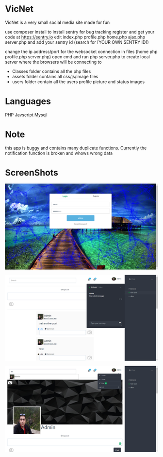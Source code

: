 # VicNet
VicNet is a very small social media site made for fun

use composer install to install sentry for bug tracking
register and get your code at https://sentry.io
edit index.php profile.php home.php ajax.php server.php and add your sentry id (search for [YOUR OWN SENTRY ID])

change the ip address/port for the websocket connection in files (home.php profile.php server.php)
open cmd and run php server.php to create local server where the browsers will be connecting to

- Classes folder contains all the php files
- assets folder contains all css/js/image files
- users folder contain all the users profile picture and status images


# Languages
PHP
Javscript
Mysql

# Note
this app is buggy and contains many duplicate functions.
Currently the notification function is broken and whows wrong data

# ScreenShots

![Index Page](/assets/img/index.png)

![Home Page](/assets/img/home.png)

![Profile Page](/assets/img/profile.png)
